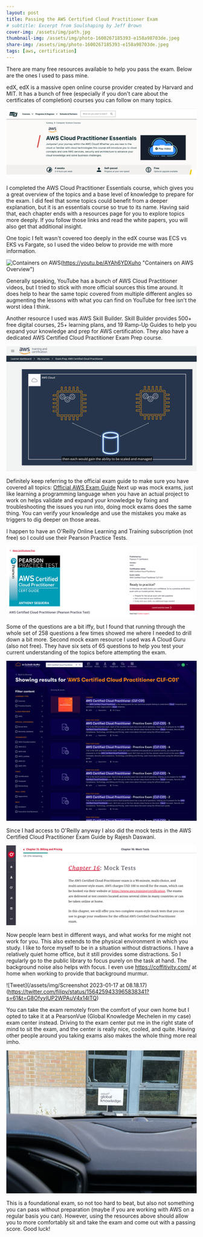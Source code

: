 ```yaml
---
layout: post
title: Passing the AWS Certified Cloud Practitioner Exam
# subtitle: Excerpt from Soulshaping by Jeff Brown
cover-img: /assets/img/path.jpg
thumbnail-img: /assets/img/photo-1600267185393-e158a98703de.jpeg
share-img: /assets/img/photo-1600267185393-e158a98703de.jpeg
tags: [aws, certification]
---
```


There are many free resources available to help you pass the exam. Below are the ones I used to pass mine.

edX, edX is a massive open online course provider created by Harvard and MIT. It has a bunch of free (especially if you don't care about the certificates of completion) courses you can follow on many topics.

![edx](/assets/img/Screenshot-2022-09-02-at-10.50.27.png)

I completed the AWS Cloud Practitioner Essentials course, which gives you a great overview of the topics and a base level of knowledge to prepare for the exam. I did feel that some topics could benefit from a deeper explanation, but it is an essentials course so true to its name. Having said that, each chapter ends with a resources page for you to explore topics more deeply. If you follow those links and read the white papers, you will also get that additional insight.

One topic I felt wasn't covered too deeply in the edX course was ECS vs EKS vs Fargate, so I used the video below to provide me with more information.

![Containers on AWS](http://img.youtube.com/vi/https://youtu.be/AYAh6YDXuho/0.jpg)(https://youtu.be/AYAh6YDXuho "Containers on AWS Overview")

Generally speaking, YouTube has a bunch of AWS Cloud Practitioner videos, but I tried to stick with more official sources this time around. It does help to hear the same topic covered from multiple different angles so augmenting the lessons with what you can find on YouTube for free isn't the worst idea I think.

Another resource I used was AWS Skill Builder. Skill Builder provides 500+ free digital courses, 25+ learning plans, and 19 Ramp-Up Guides to help you expand your knowledge and prep for AWS certification. They also have a dedicated AWS Certified Cloud Practitioner Exam Prep course.

![prep course](/assets/img/Screenshot-2022-09-02-at-11.00.08.png)

Definitely keep referring to the official exam guide to make sure you have covered all topics: [Official AWS Exam Guide](https://d1.awsstatic.com/training-and-certification/docs-cloud-practitioner/AWS-Certified-Cloud-Practitioner_Exam-Guide.pdf) 
Next up was mock exams, just like learning a programming language when you have an actual project to work on helps validate and expand your knowledge by fixing and troubleshooting the issues you run into, doing mock exams does the same thing. You can verify your knowledge and use the mistakes you make as triggers to dig deeper on those areas.

I happen to have an O'Reilly Online Learning and Training subscription (not free) so I could use their Pearson Practice Tests.

![pearson](/assets/img/Screenshot-2022-09-02-at-11.08.49.png)

Some of the questions are a bit iffy, but I found that running through the whole set of 258 questions a few times showed me where I needed to drill down a bit more.
Second mock exam resource I used was A Cloud Guru (also not free). They have six sets of 65 questions to help you test your current understanding of the topics before attempting the exam.

![cloudguru](/assets/img/Screenshot-2022-09-02-at-11.11.49.png)

Since I had access to O'Reilly anyway I also did the mock tests in the AWS Certified Cloud Practitioner Exam Guide by Rajesh Daswani.

![oreilly](/assets/img/Screenshot-2022-09-02-at-13.00.29.png)

Now people learn best in different ways, and what works for me might not work for you. This also extends to the physical environment in which you study. I like to force myself to be in a situation without distractions. I have a relatively quiet home office, but it still provides some distractions. So I regularly go to the public library to focus purely on the task at hand. The background noise also helps with focus. I even use https://coffitivity.com/ at home when working to provide that background murmur.

![Tweet](/assets/img/Screenshot 2023-01-17 at 08.18.17)(https://twitter.com/filipv/status/1564259433965838341?s=61&t=G8OfyyIUP2WPAuV4x14lTQ)

You can take the exam remotely from the comfort of your own home but I opted to take it at a PearsonVue (Global Knowledge Mechelen in my case) exam center instead. Driving to the exam center put me in the right state of mind to sit the exam, and the center is really nice, cooled, and quite. Having other people around you taking exams also makes the whole thing more real imho.

![drive](/assets/img/IMG_1654.jpeg)

This is a foundational exam, so not too hard to beat, but also not something you can pass without preparation (maybe if you are working with AWS on a regular basis you can). However, using the resources above should allow you to more comfortably sit and take the exam and come out with a passing score. Good luck!